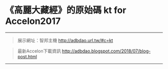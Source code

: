 # 《高麗大藏經》的原始碼 kt for Accelon2017  
---  
> 展示網址：智邦主機 http://adbdao.url.tw/#c=kt  
  
> 最新Accelon下載資訊 http://adbdao.blogspot.com/2018/07/blog-post.html  
---  